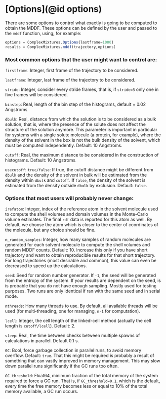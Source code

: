 # [Options](@id options)

There are some options to control what exactly is going to be computed
to obtain the MDDF. These options can be defined by the user and passed to the
`mddf` function, using, for example: 

```julia
options = ComplexMixtures.Options(lastframe=1000)
results = ComplexMixtures.mddf(trajectory,options)
```

### Most common options that the user might want to control are:

`firstframe`: Integer, first frame of the trajectory to be considered.

`lastframe`: Integer, last frame of the trajectory to be considered.

`stride`: Integer, consider every stride frames, that is, if `stride=5`
only one in five frames will be considered.

`binstep`: Real, length of the bin step of the histograms, default =
0.02 Angstroms.

`dbulk`: Real, distance from which the solution is to be considered as a
bulk solution, that is, where the presence of the solute does not affect
the structure of the solution anymore. This parameter is important in
particular for systems with a single solute molecule (a protein, for
example), where the density of the solvent in the box is not the bulk
density of the solvent, which must be computed independently. Default:
10 Angstroms. 

`cutoff`: Real, the maximum distance to be considered in the
construction of histograms. Default: 10 Angstroms. 

`usecutoff`: `true/false`: If true, the cutoff distance might be
different from `dbulk` and the density of the solvent in bulk will be
estimated from the density within `dbulk` and `cutoff`. If `false`, the
density of the solvent is estimated from the density outside `dbulk` by
exclusion. Default: `false`. 

### Options that most users will probably never change:

`irefatom`: Integer, index of the reference atom in the solvent molecule
used to compute the shell volumes and domain volumes in the Monte-Carlo
volume estimates. The final `rdf` data is reported for this atom as
well. By default, we choose the atom which is closer to the center of
coordinates of the molecule, but any choice should be fine. 

`n_random_samples`: Integer, how many samples of random molecules are
generated for each solvent molecule to compute the shell volumes and
random MDDF counts. Default: 10. Increase this only if you have short
trajectory and want to obtain reproducible results for that short
trajectory. For long trajectories (most desirable and common), this
value can even be decreased to speed up the calculations. 

`seed`: Seed for random number generator. If `-1`, the seed will be
generated from the entropy of the system. If your results are dependent
on the seed, is is probable that you do not have enough sampling. Mostly
used for testing purposes. Two runs are only identical if ran with
the same seed and in serial mode.   

`nthreads`: How many threads to use. By default, all available threads
will be used (for multi-threading, one for managing, `n-1` for computation).  

`lcell`: Integer, the cell length of the linked-cell method (actually
the cell length is `cutoff/lcell`). Default: 2.  

`sleep`: Real, the time between checks between multiple spawns of
calculations in parallel. Default 0.1 s. 

`GC`: Bool, force garbage collection in parallel runs, to avoid memory
overflow. Default: `true`. That this might be required is probably a result of
something that can vastly improved in memory management. This may slow down
parallel runs significantly if the GC runs too often.

`GC_threshold`: Float64, minimum fraction of the total memory of the
system required to force a GC run. That is, if `GC_threshold=0.1`, which
is the default, every time the free memory becomes less or equal to 10%
of the total memory available, a GC run occurs.  

